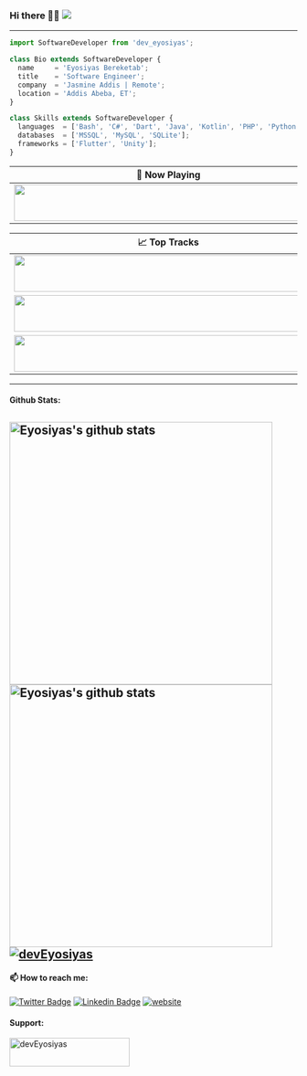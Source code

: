 ### Hi there 👋🏽 ![](https://komarev.com/ghpvc/?username=devEyosiyas&color=grey&style=flat-square)
---
```js
import SoftwareDeveloper from 'dev_eyosiyas';

class Bio extends SoftwareDeveloper {
  name     = 'Eyosiyas Bereketab';
  title    = 'Software Engineer';
  company  = 'Jasmine Addis | Remote';
  location = 'Addis Abeba, ET';
}

class Skills extends SoftwareDeveloper {
  languages  = ['Bash', 'C#', 'Dart', 'Java', 'Kotlin', 'PHP', 'Python', 'Ruby', 'Swift'];
  databases  = ['MSSQL', 'MySQL', 'SQLite'];
  frameworks = ['Flutter', 'Unity'];
}
```


| 🎵 Now Playing                                                                                                                    |
| ------------------------------------------------------------------------------------------------------------------------------ |
| <a href="https://status.nmoo.dev/now-playing?open"><img src="https://status.nmoo.dev/now-playing" width="540" height="64"></a> |

<table>
  <thead>
    <tr>
      <th>📈 Top Tracks</th>
    </tr>
  </thead>
  <tbody>
    <tr>
      <td><a href="https://status.nmoo.dev/top-tracks?i=1&open"><img src="https://status.nmoo.dev/top-tracks?i=1" width="540" height="64"></a></td>
    </tr>
    <tr></tr> <!-- hide gray row -->
    <tr>
      <td><a href="https://status.nmoo.dev/top-tracks?i=2&open"><img src="https://status.nmoo.dev/top-tracks?i=2" width="540" height="64"></a></td>
    </tr>
    <tr></tr> <!-- hide gray row -->
    <tr>
      <td><a href="https://status.nmoo.dev/top-tracks?i=3&open"><img src="https://status.nmoo.dev/top-tracks?i=3" width="540" height="64"></a></td>
    </tr>
  </tbody>
</table>

---
#### Github Stats:
<a href="https://gitstats.me/devEyosiyas">  <img width="460" height="auto"  alt="Eyosiyas's github stats" src="https://github-readme-stats.vercel.app/api?username=devEyosiyas&layout=compact&show_icons=true&theme=algolia&count_private=true&include_all_commits=true" />
</a>
<a href="https://gitstats.me/devEyosiyas">  <img width="460" height="auto" alt="Eyosiyas's github stats" src="https://github-readme-stats.vercel.app/api/top-langs/?username=devEyosiyas&layout=compact&theme=algolia&count_private=true&include_all_commits=true" />
</a>
<a href="https://github.com/ryo-ma/github-profile-trophy"><img src="https://github-profile-trophy.vercel.app/?username=devEyosiyas&layout=compact&theme=algolia&count_private=true&include_all_commits=true" alt="devEyosiyas" />
</a>
---
#### 📫 How to reach me:
[![Twitter Badge](https://img.shields.io/badge/-devEyosi-grey?style=plastic&logo=Twitter&logoColor=white&link=https://twitter.com/devEyosi/)](https://twitter.com/devEyosi/)
[![Linkedin Badge](https://img.shields.io/badge/-eyosiyas-grey?style=plastic&logo=Linkedin&logoColor=white&link=https://www.linkedin.com/in/eyosiyas/)](https://www.linkedin.com/in/eyosiyas/)
[![website](https://img.shields.io/badge/deveyosiyas-grey?&style=flat-plastic&logo=Google-Chrome&logoColor=white&link=https://deveyosiyas.com/)](https://deveyosiyas.com/)

#### Support:
<p><a href="https://www.buymeacoffee.com/devEyosiyas"> <img align="left" src="https://cdn.buymeacoffee.com/buttons/v2/default-yellow.png" height="50" width="210" alt="devEyosiyas" /></a></p><br><br>
